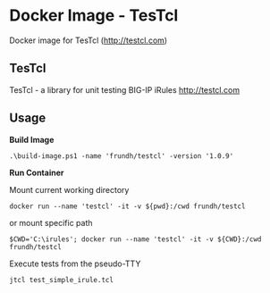 Docker Image - TesTcl
=================

Docker image for TesTcl (http://testcl.com)

TesTcl
-------
TesTcl - a library for unit testing BIG-IP iRules
http://testcl.com

Usage
-------
**Build Image**

    .\build-image.ps1 -name 'frundh/testcl' -version '1.0.9'
**Run Container**

Mount current working directory

    docker run --name 'testcl' -it -v ${pwd}:/cwd frundh/testcl
or mount specific path

    $CWD='C:\irules'; docker run --name 'testcl' -it -v ${CWD}:/cwd frundh/testcl

Execute tests from the pseudo-TTY
 
    jtcl test_simple_irule.tcl